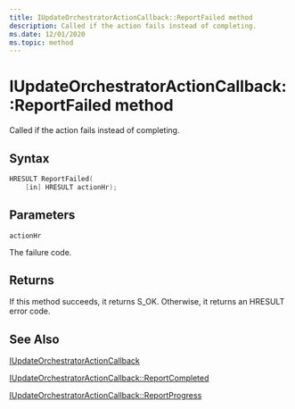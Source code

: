 ```yaml
---
title: IUpdateOrchestratorActionCallback::ReportFailed method
description: Called if the action fails instead of completing.
ms.date: 12/01/2020
ms.topic: method
---
```


# IUpdateOrchestratorActionCallback::ReportFailed method

Called if the action fails instead of completing.

## Syntax
```cpp
HRESULT ReportFailed(
    [in] HRESULT actionHr);
```

## Parameters

`actionHr`

The failure code.

## Returns
If this method succeeds, it returns S_OK. Otherwise, it returns an HRESULT error code.

## See Also

[IUpdateOrchestratorActionCallback](iupdateorchestratoractioncallback.md)

[IUpdateOrchestratorActionCallback::ReportCompleted](iupdateorchestratoractioncallback-reportcompleted.md)

[IUpdateOrchestratorActionCallback::ReportProgress](iupdateorchestratoractioncallback-reportprogress.md)